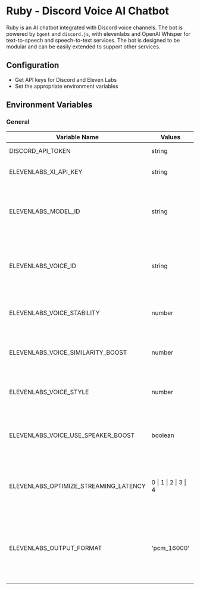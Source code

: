# Ruby - Discord Voice AI Chatbot

Ruby is an AI chatbot integrated with Discord voice channels. The bot is powered by `bgent` and `discord.js`, with elevenlabs and OpenAI Whisper for text-to-speech and speech-to-text services. The bot is designed to be modular and can be easily extended to support other services.

## Configuration
- Get API keys for Discord and Eleven Labs
- Set the appropriate environment variables

## Environment Variables

### General

| Variable Name                         | Values                | Defaults                 | Description                                                                      |
|---------------------------------------|-----------------------|--------------------------|----------------------------------------------------------------------------------|
| DISCORD_API_TOKEN                     | string                | ''                       | Discord bot API token.                                                           |
| ELEVENLABS_XI_API_KEY                 | string                | ''                       | API key for Eleven Labs.                                                         |
| ELEVENLABS_MODEL_ID                   | string                | 'eleven_multilingual_v2' | Model ID for a specific language model in Eleven Labs.                           |
| ELEVENLABS_VOICE_ID                   | string                | '21m00Tcm4TlvDq8ikWAM'   | Voice ID for a specific voice in Eleven Labs. Default is "Rachel".               |
| ELEVENLABS_VOICE_STABILITY            | number                | 0.5                      | Stability parameter for Eleven Labs voice synthesis.                             |
| ELEVENLABS_VOICE_SIMILARITY_BOOST     | number                | 0.9                      | Similarity boost for Eleven Labs voice synthesis.                                |
| ELEVENLABS_VOICE_STYLE                | number                | 0.66                     | Style parameter for Eleven Labs voice synthesis.                                 |
| ELEVENLABS_VOICE_USE_SPEAKER_BOOST    | boolean               | false                    | Whether to use speaker boost in Eleven Labs voice synthesis.                     |
| ELEVENLABS_OPTIMIZE_STREAMING_LATENCY | 0 \| 1 \| 2 \| 3 \| 4 | 4                        | Level of optimization for streaming latency in Eleven Labs.                      |
| ELEVENLABS_OUTPUT_FORMAT              | 'pcm_16000'           | 'pcm_16000'              | Output format for voice synthesis. Currently only pcm_16000 will work properly.  |